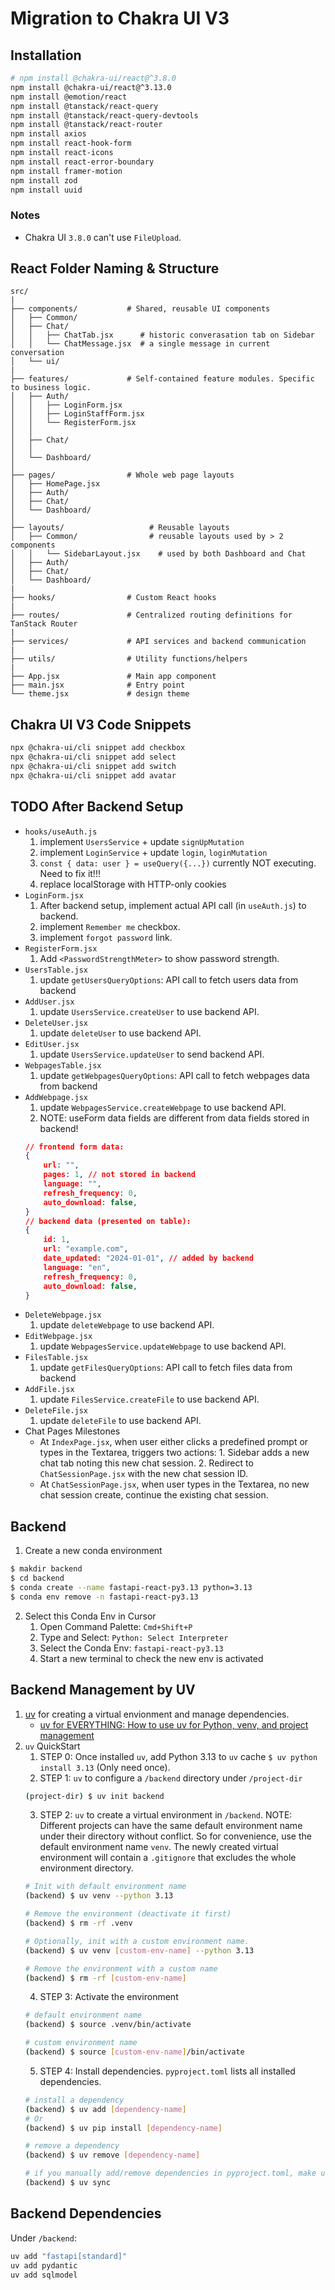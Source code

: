 # Migration to Chakra UI V3

## Installation
```bash
# npm install @chakra-ui/react@^3.8.0
npm install @chakra-ui/react@^3.13.0
npm install @emotion/react
npm install @tanstack/react-query
npm install @tanstack/react-query-devtools
npm install @tanstack/react-router
npm install axios
npm install react-hook-form
npm install react-icons
npm install react-error-boundary
npm install framer-motion
npm install zod
npm install uuid
```
### Notes
- Chakra UI `3.8.0` can't use `FileUpload`.

## React Folder Naming & Structure
```
src/
|
├── components/           # Shared, reusable UI components
│   ├── Common/
│   ├── Chat/
│   │   ├── ChatTab.jsx      # historic converasation tab on Sidebar
│   │   └── ChatMessage.jsx  # a single message in current conversation       
│   └── ui/
|
├── features/             # Self-contained feature modules. Specific to business logic.
│   ├── Auth/
│   │   ├── LoginForm.jsx 
│   │   ├── LoginStaffForm.jsx 
│   │   └── RegisterForm.jsx
│   │
│   ├── Chat/ 
│   │
│   └── Dashboard/
│
├── pages/                # Whole web page layouts
│   ├── HomePage.jsx 
│   ├── Auth/
│   ├── Chat/             
│   └── Dashboard/
│
├── layouts/                   # Reusable layouts
│   ├── Common/                # reusable layouts used by > 2 components 
│   │   └── SidebarLayout.jsx    # used by both Dashboard and Chat
│   ├── Auth/   
│   ├── Chat/             
│   └── Dashboard/
|
├── hooks/                # Custom React hooks
|
├── routes/               # Centralized routing definitions for TanStack Router
|
├── services/             # API services and backend communication
|
├── utils/                # Utility functions/helpers
|
├── App.jsx               # Main app component
├── main.jsx              # Entry point
└── theme.jsx             # design theme
```

## Chakra UI V3 Code Snippets
```bash
npx @chakra-ui/cli snippet add checkbox
npx @chakra-ui/cli snippet add select
npx @chakra-ui/cli snippet add switch
npx @chakra-ui/cli snippet add avatar
```

## TODO After Backend Setup
- `hooks/useAuth.js`
    1. implement `UsersService` + update `signUpMutation`
    2. implement `LoginService` + update `login`, `loginMutation`
    3. `const { data: user } = useQuery({...})` currently NOT executing. Need to fix it!!!
    3. replace localStorage with HTTP-only cookies
- `LoginForm.jsx`
    1. After backend setup, implement actual API call (in `useAuth.js`) to backend.
    2. implement `Remember me` checkbox.
    3. implement `forgot password` link.
- `RegisterForm.jsx`
    1. Add `<PasswordStrengthMeter>` to show password strength.
- `UsersTable.jsx`
    1. update `getUsersQueryOptions`: API call to fetch users data from backend
- `AddUser.jsx`
    1. update `UsersService.createUser` to use backend API.
- `DeleteUser.jsx`
    1. update `deleteUser` to use backend API.
- `EditUser.jsx`
    1. update `UsersService.updateUser` to send backend API.
- `WebpagesTable.jsx`
    1. update `getWebpagesQueryOptions`: API call to fetch webpages data from backend
- `AddWebpage.jsx`
    1. update `WebpagesService.createWebpage` to use backend API.
    2. NOTE: useForm data fields are different from data fields stored in backend!
    ```json
    // frontend form data:
    {
        url: "",
        pages: 1, // not stored in backend
        language: "",
        refresh_frequency: 0,
        auto_download: false,
    }
    // backend data (presented on table):
    {
        id: 1,
        url: "example.com",
        date_updated: "2024-01-01", // added by backend
        language: "en",
        refresh_frequency: 0,
        auto_download: false,
    }
    ```
- `DeleteWebpage.jsx`
    1. update `deleteWebpage` to use backend API.
- `EditWebpage.jsx`
    1. update `WebpagesService.updateWebpage` to use backend API.
- `FilesTable.jsx`
    1. update `getFilesQueryOptions`: API call to fetch files data from backend
- `AddFile.jsx`
    1. update `FilesService.createFile` to use backend API.
- `DeleteFile.jsx`
    1. update `deleteFile` to use backend API.
- Chat Pages Milestones
    - At `IndexPage.jsx`, when user either clicks a predefined prompt or types in the Textarea, triggers two actions: 1. Sidebar adds a new chat tab noting this new chat session. 2. Redirect to `ChatSessionPage.jsx` with the new chat session ID.
    - At `ChatSessionPage.jsx`, when user types in the Textarea, no new chat session create, continue the existing chat session.
    
## Backend
1. Create a new conda environment
```bash
$ makdir backend
$ cd backend
$ conda create --name fastapi-react-py3.13 python=3.13
$ conda env remove -n fastapi-react-py3.13
```
2. Select this Conda Env in Cursor
    1. Open Command Palette: `Cmd+Shift+P`
    2. Type and Select: `Python: Select Interpreter`
    3. Select the Conda Env: `fastapi-react-py3.13`
    4. Start a new terminal to check the new env is activated

## Backend Management by UV
1. [uv](https://docs.astral.sh/uv/) for creating a virtual envionment and manage dependencies.
    - [uv for EVERYTHING: How to use uv for Python, venv, and project management](https://www.youtube.com/watch?v=zgSQr0d5EVg&ab_channel=MattPalmer)
2. `uv` QuickStart
    1. STEP 0: Once installed `uv`, add Python 3.13 to `uv` cache `$ uv python install 3.13` (Only need once).
    2. STEP 1: `uv` to configure a `/backend` directory under `/project-dir`
    ```bash
    (project-dir) $ uv init backend
    ```
    3. STEP 2: `uv` to create a virtual environment in `/backend`. NOTE: Different projects can have the same default environment name under their directory without conflict. So for convenience, use the default environment name `venv`. The newly created virtual environment will contain a `.gitignore` that excludes the whole environment directory.
    ```bash
    # Init with default environment name
    (backend) $ uv venv --python 3.13

    # Remove the environment (deactivate it first)
    (backend) $ rm -rf .venv

    # Optionally, init with a custom environment name.
    (backend) $ uv venv [custom-env-name] --python 3.13

    # Remove the environment with a custom name
    (backend) $ rm -rf [custom-env-name]
    ```
    4. STEP 3: Activate the environment
    ```bash
    # default environment name
    (backend) $ source .venv/bin/activate

    # custom environment name
    (backend) $ source [custom-env-name]/bin/activate
    ```
    5. STEP 4: Install dependencies. `pyproject.toml` lists all installed dependencies.
    ```bash
    # install a dependency
    (backend) $ uv add [dependency-name]
    # Or
    (backend) $ uv pip install [dependency-name]

    # remove a dependency
    (backend) $ uv remove [dependency-name]

    # if you manually add/remove dependencies in pyproject.toml, make uv aware of the change
    (backend) $ uv sync
    ```

## Backend Dependencies
Under `/backend`:
```bash
uv add "fastapi[standard]"
uv add pydantic
uv add sqlmodel
```